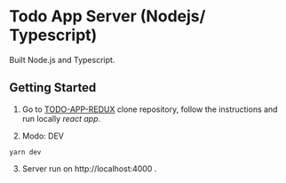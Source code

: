# Todo App Server (Nodejs/ Typescript)

Built Node.js and Typescript.

## Getting Started

1. Go to [TODO-APP-REDUX](https://github.com/aemabit/todo-app-redux) clone repository, follow the instructions and run locally *react app*.

2. Modo: DEV
```
yarn dev
```
3. Server run on http://localhost:4000 .
